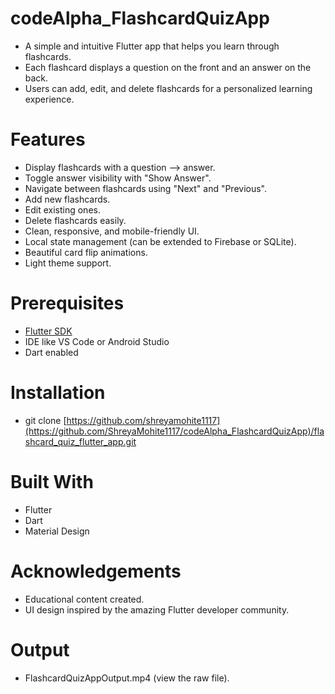 # codeAlpha_FlashcardQuizApp
- A simple and intuitive Flutter app that helps you learn through flashcards.
- Each flashcard displays a question on the front and an  answer on the back.
- Users can add, edit, and delete flashcards for a personalized learning experience.

# Features
- Display flashcards with a question --> answer.
- Toggle answer visibility with "Show Answer".
- Navigate between flashcards using "Next" and "Previous".
- Add new flashcards.
- Edit existing ones.
- Delete flashcards easily.
- Clean, responsive, and mobile-friendly UI.
- Local state management (can be extended to Firebase or SQLite).
- Beautiful card flip animations.
- Light theme support.


# Prerequisites
- [Flutter SDK](https://flutter.dev/docs/get-started/install)
- IDE like VS Code or Android Studio
- Dart enabled

# Installation
- git clone [https://github.com/shreyamohite1117](https://github.com/ShreyaMohite1117/codeAlpha_FlashcardQuizApp)/flashcard_quiz_flutter_app.git

# Built With
- Flutter
- Dart
- Material Design

# Acknowledgements
- Educational content created. 
- UI design inspired by the amazing Flutter developer community.

# Output
- FlashcardQuizAppOutput.mp4 (view the raw file).

